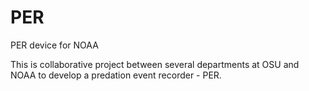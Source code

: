 # PER
PER device for NOAA

This is collaborative project between several departments at OSU and NOAA to develop a predation event recorder - PER. 
